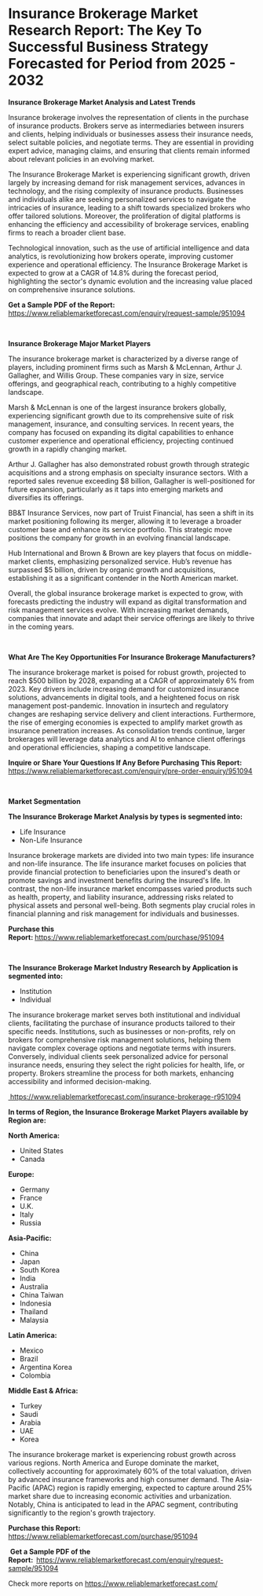 <p><h1>Insurance Brokerage Market Research Report: The Key To Successful Business Strategy Forecasted for Period from 2025 - 2032</h1></p><p><strong>Insurance Brokerage Market Analysis and Latest Trends</strong></p>
<p><p>Insurance brokerage involves the representation of clients in the purchase of insurance products. Brokers serve as intermediaries between insurers and clients, helping individuals or businesses assess their insurance needs, select suitable policies, and negotiate terms. They are essential in providing expert advice, managing claims, and ensuring that clients remain informed about relevant policies in an evolving market.</p><p>The Insurance Brokerage Market is experiencing significant growth, driven largely by increasing demand for risk management services, advances in technology, and the rising complexity of insurance products. Businesses and individuals alike are seeking personalized services to navigate the intricacies of insurance, leading to a shift towards specialized brokers who offer tailored solutions. Moreover, the proliferation of digital platforms is enhancing the efficiency and accessibility of brokerage services, enabling firms to reach a broader client base.</p><p>Technological innovation, such as the use of artificial intelligence and data analytics, is revolutionizing how brokers operate, improving customer experience and operational efficiency. The Insurance Brokerage Market is expected to grow at a CAGR of 14.8% during the forecast period, highlighting the sector's dynamic evolution and the increasing value placed on comprehensive insurance solutions.</p></p>
<p><strong>Get a Sample PDF of the Report:&nbsp;</strong> <a href="https://www.reliablemarketforecast.com/enquiry/request-sample/951094?utm_campaign=2524&utm_medium=2&utm_source=Github&utm_content=ia&utm_term=06032025&utm_id=insurance-brokerage">https://www.reliablemarketforecast.com/enquiry/request-sample/951094</a></p>
<p>&nbsp;</p>
<p><strong>Insurance Brokerage Major Market Players</strong></p>
<p><p>The insurance brokerage market is characterized by a diverse range of players, including prominent firms such as Marsh & McLennan, Arthur J. Gallagher, and Willis Group. These companies vary in size, service offerings, and geographical reach, contributing to a highly competitive landscape.</p><p>Marsh & McLennan is one of the largest insurance brokers globally, experiencing significant growth due to its comprehensive suite of risk management, insurance, and consulting services. In recent years, the company has focused on expanding its digital capabilities to enhance customer experience and operational efficiency, projecting continued growth in a rapidly changing market.</p><p>Arthur J. Gallagher has also demonstrated robust growth through strategic acquisitions and a strong emphasis on specialty insurance sectors. With a reported sales revenue exceeding $8 billion, Gallagher is well-positioned for future expansion, particularly as it taps into emerging markets and diversifies its offerings.</p><p>BB&T Insurance Services, now part of Truist Financial, has seen a shift in its market positioning following its merger, allowing it to leverage a broader customer base and enhance its service portfolio. This strategic move positions the company for growth in an evolving financial landscape.</p><p>Hub International and Brown & Brown are key players that focus on middle-market clients, emphasizing personalized service. Hub’s revenue has surpassed $5 billion, driven by organic growth and acquisitions, establishing it as a significant contender in the North American market.</p><p>Overall, the global insurance brokerage market is expected to grow, with forecasts predicting the industry will expand as digital transformation and risk management services evolve. With increasing market demands, companies that innovate and adapt their service offerings are likely to thrive in the coming years.</p></p>
<p>&nbsp;</p>
<p><strong>What Are The Key Opportunities For Insurance Brokerage Manufacturers?</strong></p>
<p><p>The insurance brokerage market is poised for robust growth, projected to reach $500 billion by 2028, expanding at a CAGR of approximately 6% from 2023. Key drivers include increasing demand for customized insurance solutions, advancements in digital tools, and a heightened focus on risk management post-pandemic. Innovation in insurtech and regulatory changes are reshaping service delivery and client interactions. Furthermore, the rise of emerging economies is expected to amplify market growth as insurance penetration increases. As consolidation trends continue, larger brokerages will leverage data analytics and AI to enhance client offerings and operational efficiencies, shaping a competitive landscape.</p></p>
<p><strong>Inquire or Share Your Questions If Any Before Purchasing This Report:</strong> <a href="https://www.reliablemarketforecast.com/enquiry/pre-order-enquiry/951094?utm_campaign=2524&utm_medium=2&utm_source=Github&utm_content=ia&utm_term=06032025&utm_id=insurance-brokerage">https://www.reliablemarketforecast.com/enquiry/pre-order-enquiry/951094</a></p>
<p>&nbsp;</p>
<p><strong>Market Segmentation</strong></p>
<p><strong>The Insurance Brokerage Market Analysis by types is segmented into:</strong></p>
<p><ul><li>Life Insurance</li><li>Non-Life Insurance</li></ul></p>
<p><p>Insurance brokerage markets are divided into two main types: life insurance and non-life insurance. The life insurance market focuses on policies that provide financial protection to beneficiaries upon the insured's death or promote savings and investment benefits during the insured's life. In contrast, the non-life insurance market encompasses varied products such as health, property, and liability insurance, addressing risks related to physical assets and personal well-being. Both segments play crucial roles in financial planning and risk management for individuals and businesses.</p></p>
<p><strong>Purchase this Report:&nbsp;</strong><a href="https://www.reliablemarketforecast.com/purchase/951094?utm_campaign=2524&utm_medium=2&utm_source=Github&utm_content=ia&utm_term=06032025&utm_id=insurance-brokerage">https://www.reliablemarketforecast.com/purchase/951094</a></p>
<p>&nbsp;</p>
<p><strong>The Insurance Brokerage Market Industry Research by Application is segmented into:</strong></p>
<p><ul><li>Institution</li><li>Individual</li></ul></p>
<p><p>The insurance brokerage market serves both institutional and individual clients, facilitating the purchase of insurance products tailored to their specific needs. Institutions, such as businesses or non-profits, rely on brokers for comprehensive risk management solutions, helping them navigate complex coverage options and negotiate terms with insurers. Conversely, individual clients seek personalized advice for personal insurance needs, ensuring they select the right policies for health, life, or property. Brokers streamline the process for both markets, enhancing accessibility and informed decision-making.</p></p>
<p><a href="https://www.reliablemarketforecast.com/insurance-brokerage-r951094?utm_campaign=2524&utm_medium=2&utm_source=Github&utm_content=ia&utm_term=06032025&utm_id=insurance-brokerage">&nbsp;https://www.reliablemarketforecast.com/insurance-brokerage-r951094</a></p>
<p><strong>In terms of Region, the Insurance Brokerage Market Players available by Region are:</strong></p>
<p>
    <p> <strong> North America: </strong>
        <ul>
            <li>United States</li>
            <li>Canada</li>
        </ul>
        </p> 
    <p> <strong> Europe: </strong>
        <ul>
            <li>Germany</li>
            <li>France</li>
            <li>U.K.</li>
            <li>Italy</li>
            <li>Russia</li>
        </ul>
        </p> 
    <p> <strong> Asia-Pacific: </strong>
        <ul>
            <li>China</li>
            <li>Japan</li>
            <li>South Korea</li>
            <li>India</li>
            <li>Australia</li>
            <li>China Taiwan</li>
            <li>Indonesia</li>
            <li>Thailand</li>
            <li>Malaysia</li>
        </ul>
        </p> 
    <p> <strong> Latin America: </strong>
        <ul>
            <li>Mexico</li>
            <li>Brazil</li>
            <li>Argentina Korea</li>
            <li>Colombia</li>
        </ul>
        </p> 
    <p> <strong> Middle East & Africa: </strong>
        <ul>
            <li>Turkey</li>
            <li>Saudi</li>
            <li>Arabia</li>
            <li>UAE</li>
            <li>Korea</li>
        </ul>
    </p>
    </p>
<p><p>The insurance brokerage market is experiencing robust growth across various regions. North America and Europe dominate the market, collectively accounting for approximately 60% of the total valuation, driven by advanced insurance frameworks and high consumer demand. The Asia-Pacific (APAC) region is rapidly emerging, expected to capture around 25% market share due to increasing economic activities and urbanization. Notably, China is anticipated to lead in the APAC segment, contributing significantly to the region's growth trajectory.</p></p>
<p><strong>Purchase this Report: </strong><a href="https://www.reliablemarketforecast.com/purchase/951094?utm_campaign=2524&utm_medium=2&utm_source=Github&utm_content=ia&utm_term=06032025&utm_id=insurance-brokerage">https://www.reliablemarketforecast.com/purchase/951094</a></p>
<p>&nbsp;<strong>Get a Sample PDF of the Report:&nbsp;&nbsp;</strong><a href="https://www.reliablemarketforecast.com/enquiry/request-sample/951094?utm_campaign=2524&utm_medium=2&utm_source=Github&utm_content=ia&utm_term=06032025&utm_id=insurance-brokerage">https://www.reliablemarketforecast.com/enquiry/request-sample/951094</a></p>
<p><strong></strong></p>
<p>Check more reports on <a href="https://www.reliablemarketforecast.com/?utm_campaign=2524&utm_medium=2&utm_source=Github&utm_content=ia&utm_term=06032025&utm_id=insurance-brokerage">https://www.reliablemarketforecast.com/</a></p>